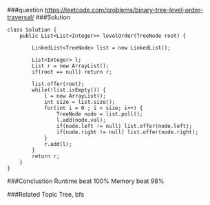 ###question
https://leetcode.com/problems/binary-tree-level-order-traversal/
###Solution
```
class Solution {
    public List<List<Integer>> levelOrder(TreeNode root) {
        
        LinkedList<TreeNode> list = new LinkedList();
        
        List<Integer> l;
        List r = new ArrayList();
        if(root == null) return r;
        
        list.offer(root);
        while(!list.isEmpty()) {
            l = new ArrayList();
            int size = list.size();
            for(int i = 0 ; i < size; i++) {
                TreeNode node = list.poll();
                l.add(node.val);
                if(node.left != null) list.offer(node.left);
                if(node.right != null) list.offer(node.right);
            }
            r.add(l);
        }
        return r;
    }
}
```

###Conclustion
Runtime beat 100%
Memory beat 98%

###Related Topic
Tree, bfs